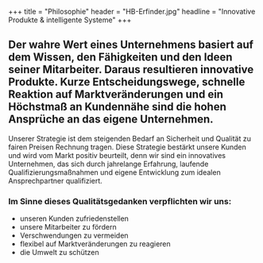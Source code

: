 +++
title = "Philosophie"
header = "HB-Erfinder.jpg"
headline = "Innovative Produkte & intelligente Systeme"
+++

## Der wahre Wert eines Unternehmens basiert auf dem Wissen, den Fähigkeiten und den Ideen seiner Mitarbeiter. Daraus resultieren innovative Produkte. Kurze Entscheidungswege, schnelle Reaktion auf Marktveränderungen und ein Höchstmaß an Kundennähe sind die hohen Ansprüche an das eigene Unternehmen.

Unserer Strategie ist dem steigenden Bedarf an Sicherheit und Qualität
zu fairen Preisen Rechnung tragen. Diese Strategie bestärkt unsere
Kunden und wird vom Markt positiv beurteilt, denn wir sind ein
innovatives Unternehmen, das sich durch jahrelange Erfahrung, laufende
Qualifizierungsmaßnahmen und eigene Entwicklung zum idealen
Ansprechpartner qualifiziert.

### Im Sinne dieses Qualitätsgedanken verpflichten wir uns:

-   unseren Kunden zufriedenstellen
-   unsere Mitarbeiter zu fördern
-   Verschwendungen zu vermeiden
-   flexibel auf Marktveränderungen zu reagieren
-   die Umwelt zu schützen
